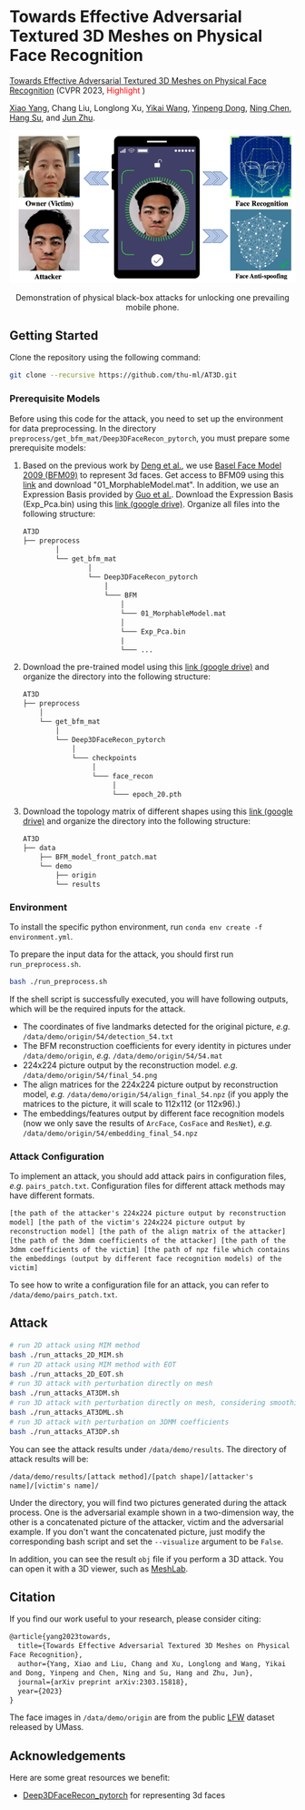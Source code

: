 # Towards Effective Adversarial Textured 3D Meshes on Physical Face Recognition 

[Towards Effective Adversarial Textured 3D Meshes on Physical Face Recognition](https://arxiv.org/abs/2303.15818) (CVPR 2023, <font color="red"> Highlight </font>)

[Xiao Yang](https://ml.cs.tsinghua.edu.cn/~xiaoyang/), Chang Liu, Longlong Xu, [Yikai Wang](https://yikaiw.github.io/), [Yinpeng Dong](http://ml.cs.tsinghua.edu.cn/~yinpeng/), [Ning Chen](https://scholar.google.com/citations?user=cSxeVz0AAAAJ&hl=en), [Hang Su](http://www.suhangss.me/), and [Jun Zhu](http://ml.cs.tsinghua.edu.cn/~jun/index.shtml).


<p align="center"> 
<img src="data/introduction.png">
</p>
<p align="center">Demonstration of physical black-box attacks for unlocking one prevailing mobile phone. <p align="center">

## Getting Started

Clone the repository using the following command:

```bash
git clone --recursive https://github.com/thu-ml/AT3D.git
```

### Prerequisite Models
Before using this code for the attack, you need to set up the environment for data preprocessing. In the directory `preprocess/get_bfm_mat/Deep3DFaceRecon_pytorch`, you must prepare some prerequisite models:

1. Based on the previous work by [Deng et al.](https://arxiv.org/abs/1903.08527), we use [Basel Face Model 2009 (BFM09)](https://faces.dmi.unibas.ch/bfm/main.php?nav=1-0&id=basel_face_model) to represent 3d faces. Get access to BFM09 using this [link](https://faces.dmi.unibas.ch/bfm/main.php?nav=1-2&id=downloads) and download "01_MorphableModel.mat". In addition, we use an Expression Basis provided by [Guo et al.](https://github.com/Juyong/3DFace). Download the Expression Basis (Exp_Pca.bin) using this [link (google drive)](https://drive.google.com/file/d/1bw5Xf8C12pWmcMhNEu6PtsYVZkVucEN6/view). Organize all files into the following structure:

    ```
    AT3D
    ├── preprocess
            │
            └── get_bfm_mat
                    │
                    └── Deep3DFaceRecon_pytorch
                        │
                        └─── BFM
                            │
                            └─── 01_MorphableModel.mat
                            │
                            └─── Exp_Pca.bin
                            |
                            └─── ...
    ```
2. Download the pre-trained model using this [link (google drive)](https://drive.google.com/drive/folders/1liaIxn9smpudjjqMaWWRpP0mXRW_qRPP) and organize the directory into the following structure:

    ```
    AT3D
    ├── preprocess
        │
        └── get_bfm_mat
            │
            └── Deep3DFaceRecon_pytorch
                │
                └─── checkpoints
                     │
                     └─── face_recon
                          │
                          └─── epoch_20.pth

    ```

3. Download the topology matrix of different shapes using this [link (google drive)](https://drive.google.com/file/d/10scXpVnxMNNHqsdVThSYVvJP4oa20n7i/view?usp=share_link) and organize the directory into the following structure:

    ```
    AT3D
    ├── data
        ├── BFM_model_front_patch.mat
        └── demo
            ├── origin
            └── results
    
    ```

### Environment

To install the specific python environment, run `conda env create -f environment.yml`.

To prepare the input data for the attack, you should first run `run_preprocess.sh`.

```bash
bash ./run_preprocess.sh
```

If the shell script is successfully executed, you will have following outputs, which will be the required inputs for the attack.

- The coordinates of five landmarks detected for the original picture, *e.g.* `/data/demo/origin/54/detection_54.txt`
- The BFM reconstruction coefficients for every identity in pictures under `/data/demo/origin`, *e.g.* `/data/demo/origin/54/54.mat`
- 224x224 picture output by the reconstruction model. *e.g.* `/data/demo/origin/54/final_54.png`
- The align matrices for the 224x224 picture output by reconstruction model, *e.g.* `/data/demo/origin/54/align_final_54.npz` (if you apply the matrices to the picture, it will scale to 112x112 (or 112x96).)
- The embeddings/features output by different face recognition models (now we only save the results of `ArcFace`, `CosFace` and `ResNet`), *e.g.* `/data/demo/origin/54/embedding_final_54.npz`


### Attack Configuration
To implement an attack, you should add attack pairs in configuration files, *e.g.* `pairs_patch.txt`. Configuration files for different attack methods may have different formats.

```
[the path of the attacker's 224x224 picture output by reconstruction model] [the path of the victim's 224x224 picture output by reconstruction model] [the path of the align matrix of the attacker] [the path of the 3dmm coefficients of the attacker] [the path of the 3dmm coefficients of the victim] [the path of npz file which contains the embeddings (output by different face recognition models) of the victim]
```
To see how to write a configuration file for an attack, you can refer to `/data/demo/pairs_patch.txt`.


## Attack

```bash
# run 2D attack using MIM method
bash ./run_attacks_2D_MIM.sh
# run 2D attack using MIM method with EOT
bash ./run_attacks_2D_EOT.sh
# run 3D attack with perturbation directly on mesh
bash ./run_attacks_AT3DM.sh
# run 3D attack with perturbation directly on mesh, considering smoothing loss
bash ./run_attacks_AT3DML.sh
# run 3D attack with perturbation on 3DMM coefficients
bash ./run_attacks_AT3DP.sh
```
You can see the attack results under `/data/demo/results`. The directory of attack results will be:

```
/data/demo/results/[attack method]/[patch shape]/[attacker's name]/[victim's name]/
```

Under the directory, you will find two pictures generated during the attack process. One is the adversarial example shown in a two-dimension way, the other is a concatenated picture of the attacker, victim and the adversarial example. If you don't want the concatenated picture, just modify the corresponding bash script and set the `--visualize` argument to be `False`.

 In addition, you can see the result `obj` file if you perform a 3D attack. You can open it with a 3D viewer, such as [MeshLab](https://github.com/cnr-isti-vclab/meshlab).

## Citation

If you find our work useful to your research, please consider citing:

```
@article{yang2023towards,
  title={Towards Effective Adversarial Textured 3D Meshes on Physical Face Recognition},
  author={Yang, Xiao and Liu, Chang and Xu, Longlong and Wang, Yikai and Dong, Yinpeng and Chen, Ning and Su, Hang and Zhu, Jun},
  journal={arXiv preprint arXiv:2303.15818},
  year={2023}
}
```

The face images in `/data/demo/origin` are from the public [LFW](http://vis-www.cs.umass.edu/lfw/) dataset released by UMass.

## Acknowledgements
Here are some great resources we benefit:  
- [Deep3DFaceRecon_pytorch](https://github.com/sicxu/Deep3DFaceRecon_pytorch) for representing 3d faces
